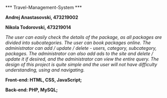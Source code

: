 *** Travel-Management-System ***

**Andrej Anastasovski, 473219002**  

**Nikola Todorovski, 473219014**

*The user can easily check the details of the package, as all packages are divided into subcategories. The user can book packages online. The administrator can add / update / delete - users, category, subcategory, packages. The administrator can also add ads to the site and delete / update it if desired, and the administrator can view the entire query. The design of this project is quite simple and the user will not have difficulty understanding, using and navigating.*  

**Front-end: HTML, CSS, JavaScript;**

**Back-end: PHP, MySQL;**
